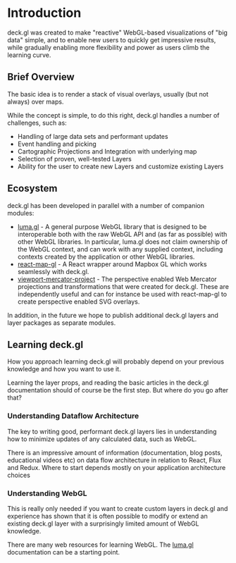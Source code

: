 # Introduction

deck.gl was created to make "reactive" WebGL-based visualizations of
"big data" simple, and to enable new users to quickly get impressive
results, while gradually enabling more flexibility and power as
users climb the learning curve.


## Brief Overview

The basic idea is to render a stack of visual overlays, usually (but
not always) over maps.

While the concept is simple, to do this right, deck.gl handles
a number of challenges, such as:

* Handling of large data sets and performant updates
* Event handling and picking
* Cartographic Projections and Integration with underlying map
* Selection of proven, well-tested Layers
* Ability for the user to create new Layers and customize existing Layers


## Ecosystem

deck.gl has been developed in parallel with a number of companion modules:

* [luma.gl](https://uber.github.io/luma.gl/#/) -
  A general purpose WebGL library that is designed to be interoperable
  both with the raw WebGL API and (as far as possible) with other WebGL
  libraries.
  In particular, luma.gl does not claim ownership of the WebGL context,
  and can work with any supplied context, including contexts created
  by the application or other WebGL libraries.
* [react-map-gl](https://uber.github.io/react-map-gl/#/) - A React
  wrapper around Mapbox GL which works seamlessly with deck.gl.
* [viewport-mercator-project](https://uber-common.github.io/viewport-mercator-project/#/) - The perspective enabled Web Mercator
  projections and transformations that were created for deck.gl.
  These are independently useful and can for instance be used with
  react-map-gl to create perspective enabled SVG overlays.

In addition, in the future we hope to publish additional deck.gl layers and
layer packages as separate modules.


## Learning deck.gl

How you approach learning deck.gl will probably depend on your previous
knowledge and how you want to use it.

Learning the layer props, and reading the basic articles in the deck.gl
documentation should of course be the first step. But where do you go
after that?


### Understanding Dataflow Architecture

The key to writing good, performant deck.gl layers lies in understanding
how to minimize updates of any calculated data, such as WebGL.

There is an impressive amount of information (documentation, blog posts,
educational videos etc) on data flow architecture in relation to
React, Flux and Redux. Where to start depends mostly on your
application architecture choices


### Understanding WebGL

This is really only needed if you want to create custom layers in deck.gl
and experience has shown that it is often possible to modify or extend
an existing deck.gl layer with a surprisingly limited amount of WebGL
knowledge.

There are many web resources for learning WebGL. The
[luma.gl](https://uber.github.io/luma.gl/#/) documentation
can be a starting point.
